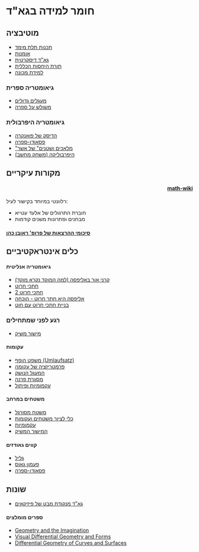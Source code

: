 # חומר למידה בגא"ד
 
 ## מוטיבציה
- [תכנות תלת מימד](https://docs.pmnd.rs/react-three-fiber/getting-started/examples)
- [אומנות](https://www.shadertoy.com/)
- [גא"ד דיסקרטית](https://www.youtube.com/watch?v=mas-PUA3OvA&list=PL9_jI1bdZmz0hIrNCMQW1YmZysAiIYSSS)
- [תורת היחסות הכללית](https://www.youtube.com/watch?v=DYq774z4dws)
- [למידת מכונה](https://scikit-learn.org/stable/modules/manifold.html)
### גיאומטריה ספרית
- [מעגלים גדולים](https://www.geogebra.org/m/WRvnNKHe#material/gC7nCaFR)
- [משולש על ספרה](https://www.geogebra.org/m/gubjrdhg)
### גיאומטריה היפרבולית
- [הדיסק של פואנקרה](https://www.geogebra.org/m/fUCCfAEj)
- [פסאודו-ספרה](https://www.geogebra.org/m/gvnumxrr)
- ["מלאכים ושטנים" של אשר](https://www.dejvid.net/blog/2018/6/19/on-the-case-of-eschers-angels-and-devils)
- [היפרבוליקה (משחק מחשב)](https://store.steampowered.com/app/1256230/Hyperbolica/)
 ## מקורות עיקריים
 <h4 dir="rtl"> <a href="https://math-wiki.com/index.php?title=88-201_%D7%92%D7%99%D7%90%D7%95%D7%9E%D7%98%D7%A8%D7%99%D7%94_%D7%90%D7%A0%D7%9C%D7%99%D7%98%D7%99%D7%AA_%D7%95%D7%93%D7%99%D7%A4%D7%A8%D7%A0%D7%A6%D7%99%D7%90%D7%9C%D7%99%D7%AA">math-wiki</a></h4>

רלוונטי במיוחד בקישור לעיל:
- חוברת התרגולים של אלעד עטייא
- מבחנים ופתרונות משנים קודמות


#### [סיכומי ההרצאות של פרופ' ראובן כהן](https://u.math.biu.ac.il/~cohenr5/adg.pdf)

## כלים אינטראקטיביים
#### גיאומטריה אנליטית
- [קרני אור באליפסה (למה המוקד נקרא מוקד)](http://www.mathe-vital.de/Physik/7-2.html)
- [חתכי חרוט](https://upload.wikimedia.org/wikipedia/commons/9/9a/Conic_section_interactive_visualisation.svg)
- [חתכי חרוט 2](https://cindyjs.org/gallery/main/ConicSections/)
- [אליפסה היא חתך חרוט - הוכחה](https://www.youtube.com/watch?v=pQa_tWZmlGs)
- [בניית חתכי חרוט עם חוט](https://www.youtube.com/watch?v=mldZ_7QwLvs)

### רגע לפני שמתחילים
- [מישור משיק](https://www.khanacademy.org/math/multivariable-calculus/applications-of-multivariable-derivatives/tangent-planes-and-local-linearization/a/tangent-planes)

#### עקומות 
- [משפט הופף (Umlaufsatz)](https://mathematik.com/Hopf/)
- [פרמטריזציה של עקומה](https://www.math3d.org/sliders_plotrange)
- [המעגל הנושק](https://www.math3d.org/osculating_circle)
- [מסגרת פרנה](https://www.math3d.org/tnb)
- [עקמומיות ופיתול](https://stevejtrettel.site/code/2022/curvature-torsion/)


#### משטחים במרחב
- [משטח מסורגל](https://www.math3d.org/ruled_hyperboloid)
- [כלי לציור משטחים ועקומות](http://weitz.de/plot/)
- [עקמומיות](https://ciechanow.ski/curves-and-surfaces/)
- [המישור המשיק](https://stevejtrettel.site/code/2023/tangent-plane/)
  
#### קווים גאודזים
- [גליל](https://stevejtrettel.site/code/2021/geodesics-cylinder/)
- [פעמון גאוס](https://stevejtrettel.site/code/2022/gaussian-geodesics/)
- [פסאודו-ספרה](https://stevejtrettel.site/code/2020/pseudosphere/)
  
## שונות
- [גא"ד מנקודת מבט של פיזיקאים](https://www.youtube.com/watch?v=kGXr1SF3WmA&list=PLJHszsWbB6hpk5h8lSfBkVrpjsqvUGTCx)

#### ספרים מומלצים
- [Geometry and the Imagination](https://en.wikipedia.org/wiki/Geometry_and_the_Imagination)
- [Visual Differential Geometry and Forms](https://www.vdgf.space/)
- [Differential Geometry of Curves and Surfaces](https://link.springer.com/book/10.1007/978-3-319-39799-3)
